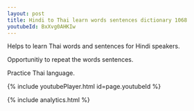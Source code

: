 ```yaml
---
layout: post
title: Hindi to Thai learn words sentences dictionary 1068 
youtubeId: BxXvg0AHKIw
---
```

 
 
Helps to learn Thai words and sentences for Hindi speakers.

Opportunitiy to repeat the words sentences. 

Practice Thai language. 
 
{% include youtubePlayer.html id=page.youtubeId %}
 
 
{% include analytics.html %}